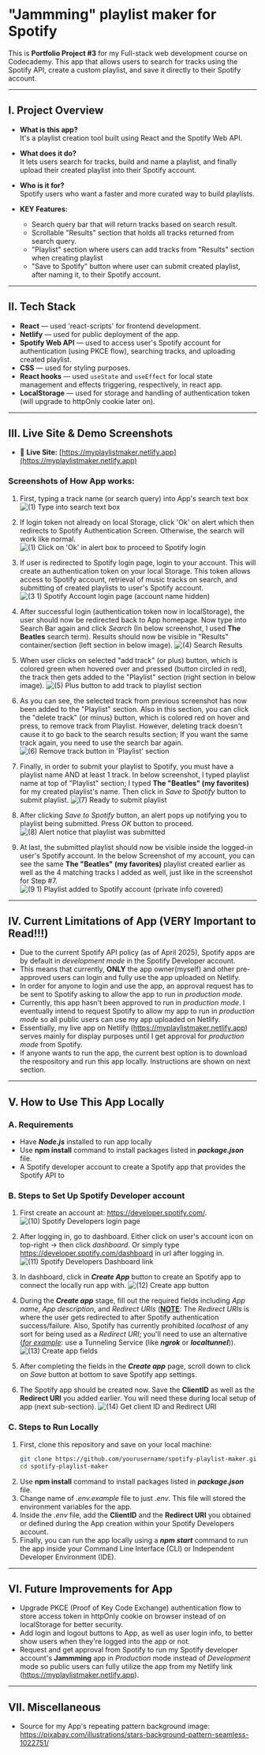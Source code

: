 # "Jammming" playlist maker for Spotify

This is **Portfolio Project #3** for my Full-stack web development course on Codecademy. This app that allows users to search for tracks using the Spotify API, create a custom playlist, and save it directly to their Spotify account.

---

## I. Project Overview

- **What is this app?**  
  It's a playlist creation tool built using React and the Spotify Web API.

- **What does it do?**  
  It lets users search for tracks, build and name a playlist, and finally upload their created playlist into their Spotify account.

- **Who is it for?**  
  Spotify users who want a faster and more curated way to build playlists.

- **KEY Features:**
  - Search query bar that will return tracks based on search result.
  - Scrollable "Results" section that holds all tracks returned from search query.
  - "Playlist" section where users can add tracks from "Results" section when creating playlist
  - "Save to Spotify" button where user can submit created playlist, after naming it, to their Spotify account.

---

## II. Tech Stack

- **React**           — used 'react-scripts' for frontend development.
- **Netlify**         — used for public deployment of the app.
- **Spotify Web API** — used to access user's Spotify account for authentication (using PKCE flow), searching tracks, and uploading created playlist. 
- **CSS**             — used for styling purposes.
- **React hooks**     — used `useState` and `useEffect` for local state management and effects triggering, respectively, in react app.
- **LocalStorage**    — used for storage and handling of authentication token (will upgrade to httpOnly cookie later on).

---

## III. Live Site & Demo Screenshots

- 🔗 **Live Site:** [https://myplaylistmaker.netlify.app](https://myplaylistmaker.netlify.app)

### **Screenshots of How App works:**
1. First, typing a track name (or search query) into App's search text box
![(1) Type into search text box](https://github.com/user-attachments/assets/b6478ede-c198-4d39-a0dc-82484b819050)

2. If login token not already on local Storage, click 'Ok' on alert which then redirects to Spotify Authentication Screen. Otherwise, the search will work like normal.
![(1) Click on 'Ok' in alert box to proceed to Spotify login](https://github.com/user-attachments/assets/830dcdaf-dcee-4eab-aeae-af5e5a2ccdeb)

3. If user is redirected to Spotify login page, login to your account. This will create an authentication token on your local Storage. This token allows access to Spotify account, retrieval of music tracks on search, and submitting of created playlists to user's Spotify account.
![(3 1) Spotify Account login page (account name hidden)](https://github.com/user-attachments/assets/cc1fc909-7006-4b87-b308-cff95044e11d)

4. After successful login (authentication token now in localStorage), the user should now be redirected back to App homepage. Now type into Search Bar again and click *Search* (In below screenshot, I used **The Beatles** search term). Results should now be visible in "Results" container/section (left section in below image).
![(4) Search Results](https://github.com/user-attachments/assets/17f79feb-4e32-4c5c-b9ba-659190162077)

5. When user clicks on selected "add track" (or plus) button, which is colored green when hovered over and pressed (button circled in red), the track then gets added to the "Playlist" section (right section in below image).
![(5) Plus button to add track to playlist section](https://github.com/user-attachments/assets/2b68d9de-4a17-4fd3-9375-5c98f28c9d27)

6. As you can see, the selected track from previous screenshot has now been added to the "Playlist" section. Also in this section, you can click the "delete track" (or minus) button, which is colored red on hover and press, to remove track from Playlist. However, deleting track doesn't cause it to go back to the search results section; If you want the same track again, you need to use the search bar again.
![(6) Remove track button in 'Playlist' section](https://github.com/user-attachments/assets/e6e73e95-d74a-48dd-ac41-444cd492f963)

7. Finally, in order to submit your playlist to Spotify, you must have a playlist name AND at least 1 track. In below screenshot, I typed playlist name at top of "Playlist" section; I typed **The "Beatles" (my favorites)** for my created playlist's name. Then click in *Save to Spotify* button to submit playlist.
![(7) Ready to submit playlist](https://github.com/user-attachments/assets/28517510-fc91-45f8-9d1a-114eb85fa683)

8. After clicking *Save to Spotify* button, an alert pops up notifying you to playlist being submitted. Press *OK* button to proceed.
![(8) Alert notice that playlist was submitted](https://github.com/user-attachments/assets/6492e8c6-fa6d-4ca2-90ba-405a38039beb)

9. At last, the submitted playlist should now be visible inside the logged-in user's Spotify account. In the below Screenshot of my account, you can see the same **The "Beatles" (my favorites)** playlist created earlier as well as the 4 matching tracks I added as well, just like in the screenshot for Step #7. 
![(9 1) Playlist added to Spotify account (private info covered)](https://github.com/user-attachments/assets/307ef59c-aaa3-4325-9a31-a7868c9d0b9d)

---

## IV. Current Limitations of App (VERY Important to Read!!!)

- Due to the current Spotify API policy (as of April 2025), Spotify apps are by default in *development mode* in the Spotify Developer account.
- This means that currently, **ONLY** the app owner(myself) and other pre-approved users can login and fully use the app uploaded on Netlify.
- In order for anyone to login and use the app, an approval request has to be sent to Spotify asking to allow the app to run in *production mode*.
- Currently, this app hasn't been approved to run in *production mode*. I eventually intend to request Spotify to allow my app to run in *production mode* so all public users can use my app uploaded on Netlify.
- Essentially, my live app on Netlify (https://myplaylistmaker.netlify.app) serves mainly for display purposes until I get approval for *production mode* from Spotify.
- If anyone wants to run the app, the current best option is to download the respository and run this app locally. Instructions are shown on next section.

---

## V. How to Use This App Locally

### A. Requirements
- Have ***Node.js*** installed to run app locally
- Use **npm install** command to install packages listed in ***package.json*** file. 
- A Spotify developer account to create a Spotify app that provides the Spotify API to

### B. Steps to Set Up Spotify Developer account
1. First create an account at: https://developer.spotify.com/.
![(10) Spotify Developers login page](https://github.com/user-attachments/assets/8b375338-3986-4662-85af-edcabe27a170)

2. After logging in, go to dashboard. Either click on user's account icon on top-right → then click *dashboard*. Or simply type https://developer.spotify.com/dashboard in url after logging in.
![(11) Spotify Developers Dashboard link](https://github.com/user-attachments/assets/ce92b6c8-85c1-42ef-ad01-fe859c07b435)

3. In dashboard, click in ***Create App*** button to create an Spotify app to connect the locally run app with.
![(12) Create app button](https://github.com/user-attachments/assets/53bb5770-9379-44f2-b2cb-9728d1c93806)

4. During the ***Create app*** stage, fill out the required fields including *App name*, *App description*, and *Redirect URIs* (<ins>**NOTE**</ins>: The *Redirect URIs* is where the user gets redirected to after Spotify authentication success/failure. Also, Spotify has currently prohibited *localhost* of any sort for being used as a *Redirect URI*; you'll need to use an alternative (<ins>*for example*</ins>: use a Tunneling Service (like ***ngrok*** or ***localtunnel***)).
![(13) Create app fields](https://github.com/user-attachments/assets/25ef0721-fbd7-4088-a303-81c1b1c4fb67)

5. After completing the fields in the ***Create app*** page, scroll down to click on *Save* button at bottom to save Spotify app settings. 

6. The Spotify app should be created now. Save the **ClientID** as well as the **Redirect URI** you added earlier. You will need these during local setup of app (next sub-section).
![(14) Get client ID and Redirect URI](https://github.com/user-attachments/assets/33fd5519-e2f3-4e0b-85d3-130daa826c66)


### C. Steps to Run Locally

1. First, clone this repository and save on your local machine:
   ```bash
   git clone https://github.com/yourusername/spotify-playlist-maker.git
   cd spotify-playlist-maker

2. Use **npm install** command to install packages listed in ***package.json*** file.
3. Change name of *.env.example* file to just *.env*. This file will stored the environment variables for the app.
4. Inside the *.env* file, add the **ClientID** and the **Redirect URI** you obtained or defined during the App creation within your Spotify Developers account.
5. Finally, you can run the app locally using a ***npm start*** command to run the app inside your Command Line Interface (CLI) or Independent Developer Environment (IDE).

---

## VI. Future Improvements for App

- Upgrade PKCE (Proof of Key Code Exchange) authentication flow to store access token in httpOnly cookie on browser instead of on localStorage for better security.
- Add login and logout buttons to App, as well as user login info, to better show users when they're logged into the app or not.
- Request and get approval from Spotify to run my Spotify developer account's **Jammming** app in *Production* mode instead of *Development* mode so public users can fully utilize the app from my Netlify link (https://myplaylistmaker.netlify.app).

---
## VII. Miscellaneous
- Source for my App's repeating pattern background image: https://pixabay.com/illustrations/stars-background-pattern-seamless-1022751/
